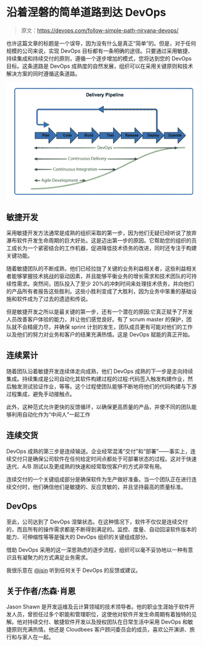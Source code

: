 # 沿着涅磐的简单道路到达 DevOps

> 原文：<https://devops.com/follow-simple-path-nirvana-devops/>

也许这篇文章的标题是一个误导，因为没有什么是真正“简单”的。但是，对于任何规模的公司来说，实现 DevOps 目标都有一条明确的途径。只要通过采用敏捷、持续集成和持续交付的原则，遵循一个逐步增加的模式，您将达到您的 DevOps 目标。这条道路是 DevOps 成熟度的自然发展，组织可以在采用关键原则和技术解决方案的同时遵循这条道路。

![pipe](img/59aa9f96f5f1465634bdd6cfdfd99b68.png)

## 敏捷开发

采用敏捷开发方法通常是成熟的组织采取的第一步，因为他们无疑已经听说了放弃瀑布软件开发生命周期的巨大好处。这是迈出第一步的原因。它帮助您的组织的员工成长为一个紧密结合的工作机器，促进降低技术债务的改进，同时还专注于构建关键功能。

随着敏捷团队的不断成熟，他们已经拉拢了关键的业务利益相关者，这些利益相关者能够掌握技术挑战的驱动因素，并且能够平衡业务的增长需求和技术团队的可持续性需求。突然间，团队投入了至少 20%的冲刺时间来处理技术债务，并向他们的产品所有者报告这些胜利。这些小胜利变成了大胜利，因为业务中笨重的基础设施和软件成为了过去的遗迹和传说。

但是敏捷开发之所以是最关键的第一步，还有一个潜在的原因:它真正赋予了开发人员改善客户体验的能力，并让他们感觉良好。有了 scrum master 的保护，团队就不会精疲力尽，并确保 sprint 计划的发生，团队成员更有可能对他们的工作以及他们的努力对业务和客户的结果充满热情。这是 DevOps 赋能的真正开始。

## 连续累计

随着团队沿着敏捷开发连续体走向成熟，他们 DevOps 成熟的下一步是走向持续集成。持续集成是公司自动化其软件构建过程的过程:代码签入触发构建作业，然后触发测试验证作业，等等。这个过程使团队能够不断地将他们的代码构建与下游过程集成，避免手动接触点。

此外，这种范式允许更快的反馈循环，以确保更高质量的产品，并使不同的团队能够利用自动化作为“中间人”一起工作

## 连续交货

DevOps 成熟的第三步是连续输送。企业经常混淆“交付”和“部署”——事实上，连续交付只是确保公司软件在任何给定时间点都处于可部署状态的过程。这对于快速迭代、A/B 测试以及更成熟的快速和经常取悦客户的方式非常有用。

连续交付的一个关键组成部分是确保软件为生产做好准备。当一个团队正在进行连续交付时，他们确信他们是敏捷的、反应灵敏的，并且坚持最高的质量标准。

## DevOps

至此，公司达到了 DevOps 涅槃状态。在这种情况下，软件不仅仅是连续交付的，而且所有的操作需求都是不断得到满足的。监控、度量、自动回滚软件版本的能力、可伸缩性等等是强大的 DevOps 组织的关键组成部分。

借助 DevOps 采用的这一深思熟虑的逐步流程，组织可以毫不妥协地以一种有意识且有凝聚力的方式满足业务需求。

我很乐意在 [@jsin](https://twitter.com/jsin) 听到任何关于 DevOps 的反馈或建议。

## 关于作者/杰森·肖恩

Jason Shawn 是开发运维及云计算领域的技术领导者。他的职业生涯始于软件开发人员，曾担任过多个职能和管理职位，这使他对软件开发生命周期有着独特的见解。他对持续交付、敏捷软件开发以及授权团队在日常生活中采用 DevOps 和敏捷原则充满热情。他还是 Cloudbees 客户顾问委员会的成员，喜欢公开演讲、旅行和与家人在一起。